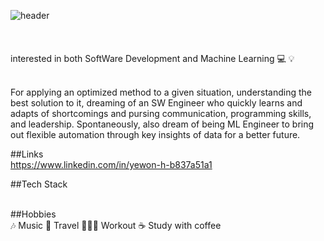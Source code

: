 ![ header](https://capsule-render.vercel.app/api?type=wave&color=auto&height=300&section=header&text=YewonHong&fontSize=90)
<br/><br/><br/><br/>
interested in both SoftWare Development and Machine Learning 💻 💡<br/>

<br/>
For applying an optimized method to a given situation, understanding the best solution to it, dreaming of an SW Engineer who quickly learns and adapts of shortcomings and pursing communication, programming skills, and leadership. Spontaneously, also dream of being ML Engineer to bring out flexible automation through key insights of data for a better future.


##Links<br/>
https://www.linkedin.com/in/yewon-h-b837a51a1 <br/>

##Tech Stack<br/><br/>


##Hobbies<br/>
🎶 Music 🛫 Travel 🏃🏻‍♀️ Workout ☕️ Study with coffee<br/>

